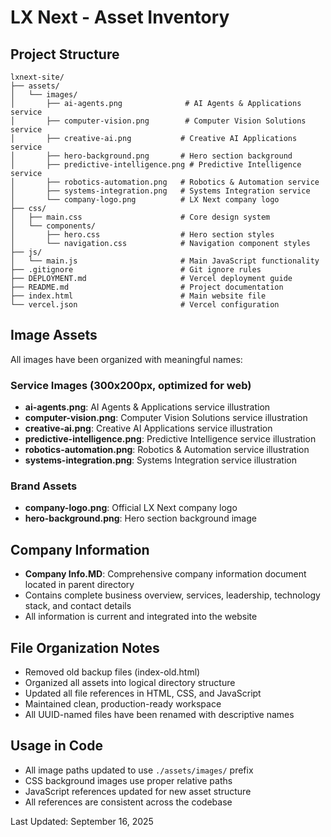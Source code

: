# LX Next - Asset Inventory

## Project Structure
```
lxnext-site/
├── assets/
│   └── images/
│       ├── ai-agents.png              # AI Agents & Applications service
│       ├── computer-vision.png        # Computer Vision Solutions service
│       ├── creative-ai.png           # Creative AI Applications service
│       ├── hero-background.png       # Hero section background
│       ├── predictive-intelligence.png # Predictive Intelligence service
│       ├── robotics-automation.png   # Robotics & Automation service
│       ├── systems-integration.png   # Systems Integration service
│       └── company-logo.png          # LX Next company logo
├── css/
│   ├── main.css                      # Core design system
│   └── components/
│       ├── hero.css                  # Hero section styles
│       └── navigation.css            # Navigation component styles
├── js/
│   └── main.js                       # Main JavaScript functionality
├── .gitignore                        # Git ignore rules
├── DEPLOYMENT.md                     # Vercel deployment guide
├── README.md                         # Project documentation
├── index.html                        # Main website file
└── vercel.json                       # Vercel configuration
```

## Image Assets
All images have been organized with meaningful names:

### Service Images (300x200px, optimized for web)
- **ai-agents.png**: AI Agents & Applications service illustration
- **computer-vision.png**: Computer Vision Solutions service illustration  
- **creative-ai.png**: Creative AI Applications service illustration
- **predictive-intelligence.png**: Predictive Intelligence service illustration
- **robotics-automation.png**: Robotics & Automation service illustration
- **systems-integration.png**: Systems Integration service illustration

### Brand Assets
- **company-logo.png**: Official LX Next company logo
- **hero-background.png**: Hero section background image

## Company Information
- **Company Info.MD**: Comprehensive company information document located in parent directory
- Contains complete business overview, services, leadership, technology stack, and contact details
- All information is current and integrated into the website

## File Organization Notes
- Removed old backup files (index-old.html)
- Organized all assets into logical directory structure
- Updated all file references in HTML, CSS, and JavaScript
- Maintained clean, production-ready workspace
- All UUID-named files have been renamed with descriptive names

## Usage in Code
- All image paths updated to use `./assets/images/` prefix
- CSS background images use proper relative paths
- JavaScript references updated for new asset structure
- All references are consistent across the codebase

Last Updated: September 16, 2025